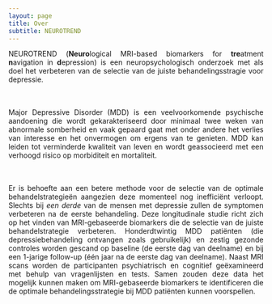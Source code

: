 ```yaml
---
layout: page
title: Over
subtitle: NEUROTREND
---
```

<div align = "justify">
<p>
NEUROTREND (<b>Neuro</b>logical MRI-based biomarkers for <b>tre</b>atment <b>n</b>avigation in <b>d</b>epression) is een neuropsychologisch onderzoek met als doel het verbeteren van de selectie van de juiste behandelingsstragie voor depressie.

<br><br>Major Depressive Disorder (MDD) is een veelvoorkomende psychische aandoening die wordt gekarakteriseerd door minimaal twee weken van abnormale somberheid en vaak gepaard gaat met onder andere het verlies van interesse en het onvermogen om ergens van te genieten. MDD kan leiden tot verminderde kwaliteit van leven en wordt geassocieerd met een verhoogd risico op morbiditeit en mortaliteit. 

<br><br>Er is behoefte aan een betere methode voor de selectie van de optimale behandelstrategieën aangezien deze momenteel nog inefficiënt verloopt. Slechts bij <i>een derde</i> van de mensen met depressie zullen de symptomen verbeteren na de eerste behandeling. Deze longitudinale studie richt zich op het vinden van MRI-gebaseerde biomarkers die de selectie van de juiste behandelstrategie verbeteren. Honderdtwintig MDD patiënten (die depressiebehandeling ontvangen zoals gebruikelijk) en zestig gezonde controles worden gescand op baseline (de eerste dag van deelname) en bij een 1-jarige follow-up (één jaar na de eerste dag van deelname). Naast MRI scans worden de participanten psychiatrisch en cognitief geëxamineerd met behulp van vragenlijsten en tests. Samen zouden deze data het mogelijk kunnen maken om MRI-gebaseerde biomarkers te identificeren die de optimale behandelingsstrategie bij MDD patiënten kunnen voorspellen.
</p></div>